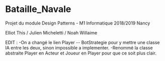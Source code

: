 # Bataille_Navale
Projet du module Design Patterns - M1 Informatique 2018/2019 Nancy

Elliot This / Julien Micheletti / Noah Willaime


EDIT : 
-On a changé le lien Player -- BotStrategie pour y mettre une classe IA entre les deux, sinon impossible a implementer.
-Renommé la classe abstraite Player en Acteur et Joueur en Player pour que ce soit plus clair.
